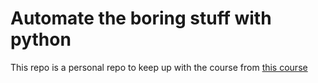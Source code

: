 # Automate the boring stuff with python

This repo is a personal repo to keep up with the course from [this course](https://automatetheboringstuff.com)
